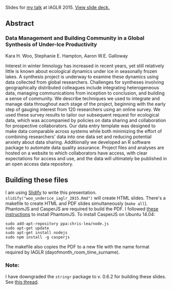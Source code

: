 Slides for [my talk](http://iaglr.org/conference/abstracts/pub_sesspres_view.php?session_id=4) at IAGLR 2015. [View slide deck.](http://karawoo.com/IAGLR2015/woo_underice_iaglr_2015.html)

## Abstract

### Data Management and Building Community in a Global Synthesis of Under-Ice Productivity

Kara H. Woo, Stephanie E. Hampton, Aaron W.E. Galloway

Interest in winter limnology has increased in recent years, yet still relatively
little is known about ecological dynamics under ice in seasonally frozen
lakes. A synthesis project is underway to examine these dynamics using data
collected from global researchers. Challenges for syntheses involving
geographically distributed colleagues include integrating heterogeneous data,
managing communications from inception to conclusion, and building a sense of
community. We describe techniques we used to integrate and manage data
throughout each stage of the project, beginning with the early step of gauging
interest from 120 researchers using an online survey. We used these survey
results to tailor our subsequent request for ecological data, which was
accompanied by policies on data sharing and collaboration for prospective
collaborators. Our data entry template was designed to make data comparable
across systems while both minimizing the effort of combining researchers' data
into one data set and reducing potential anxiety about data sharing.
Additionally we developed an R software package to automate data quality
assurance. Project files and analyses are hosted on a website to which
collaborators have access, with clear expectations for access and use, and the
data will ultimately be published in an open access data repository.

## Building these files

I am using [Slidify](https://github.com/ramnathv/slidify) to write this
presentation. `slidify("woo_underice_iaglr_2015.Rmd")` will create HTML
slides. There's a makefile to create HTML and PDF slides simultaneously (`make
all`). PhantomJS and CasperJS are required to build the PDF. I followed
[these instructions](https://gist.github.com/julionc/7476620) to install
PhantomJS. To install CasperJS on Ubuntu 14.04:

```
sudo add-apt-repository ppa:chris-lea/node.js
sudo apt-get update
sudo apt-get install nodejs
sudo npm install -g casperjs
```

The makefile also copies the PDF to a new file with the name format required by
IAGLR (dayofmonth_room_time_surname).

### Note:

I have downgraded the `stringr` package to v. 0.6.2 for building these slides.
See [this thread](https://github.com/ramnathv/slidify/issues/407).
